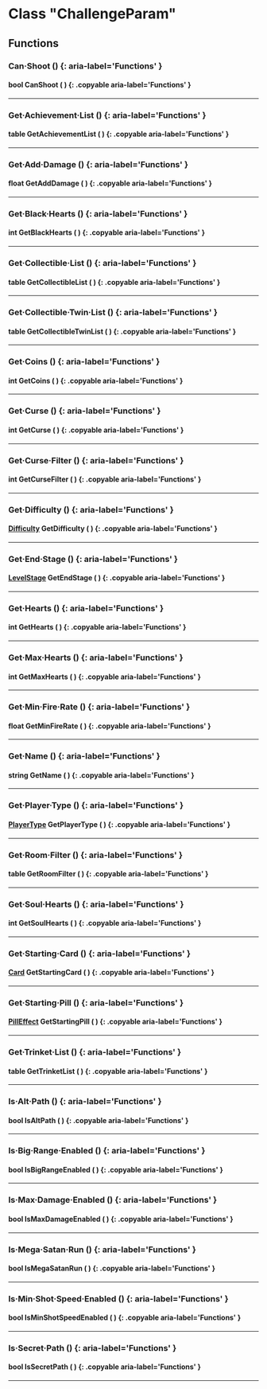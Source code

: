 # Class "ChallengeParam"

## Functions

### Can·Shoot () {: aria-label='Functions' }
#### bool CanShoot ( ) {: .copyable aria-label='Functions' }

___
### Get·Achievement·List () {: aria-label='Functions' }
#### table GetAchievementList ( ) {: .copyable aria-label='Functions' }

___
### Get·Add·Damage () {: aria-label='Functions' }
#### float GetAddDamage ( ) {: .copyable aria-label='Functions' }

___
### Get·Black·Hearts () {: aria-label='Functions' }
#### int GetBlackHearts ( ) {: .copyable aria-label='Functions' }

___
### Get·Collectible·List () {: aria-label='Functions' }
#### table GetCollectibleList ( ) {: .copyable aria-label='Functions' }

___
### Get·Collectible·Twin·List () {: aria-label='Functions' }
#### table GetCollectibleTwinList ( ) {: .copyable aria-label='Functions' }

___
### Get·Coins () {: aria-label='Functions' }
#### int GetCoins ( ) {: .copyable aria-label='Functions' }

___
### Get·Curse () {: aria-label='Functions' }
#### int GetCurse ( ) {: .copyable aria-label='Functions' }

___
### Get·Curse·Filter () {: aria-label='Functions' }
#### int GetCurseFilter ( ) {: .copyable aria-label='Functions' }

___
### Get·Difficulty () {: aria-label='Functions' }
#### [Difficulty](https://wofsauge.github.io/IsaacDocs/rep/enums/Difficulty.html) GetDifficulty ( ) {: .copyable aria-label='Functions' }

___
### Get·End·Stage () {: aria-label='Functions' }
#### [LevelStage](https://wofsauge.github.io/IsaacDocs/rep/enums/LevelStage.html) GetEndStage ( ) {: .copyable aria-label='Functions' }

___
### Get·Hearts () {: aria-label='Functions' }
#### int GetHearts ( ) {: .copyable aria-label='Functions' }

___
### Get·Max·Hearts () {: aria-label='Functions' }
#### int GetMaxHearts ( ) {: .copyable aria-label='Functions' }

___
### Get·Min·Fire·Rate () {: aria-label='Functions' }
#### float GetMinFireRate ( ) {: .copyable aria-label='Functions' }

___
### Get·Name () {: aria-label='Functions' }
#### string GetName ( ) {: .copyable aria-label='Functions' }

___
### Get·Player·Type () {: aria-label='Functions' }
#### [PlayerType](https://wofsauge.github.io/IsaacDocs/rep/enums/PlayerType.html) GetPlayerType ( ) {: .copyable aria-label='Functions' }

___
### Get·Room·Filter () {: aria-label='Functions' }
#### table GetRoomFilter ( ) {: .copyable aria-label='Functions' }

___
### Get·Soul·Hearts () {: aria-label='Functions' }
#### int GetSoulHearts ( ) {: .copyable aria-label='Functions' }

___
### Get·Starting·Card () {: aria-label='Functions' }
#### [Card](https://wofsauge.github.io/IsaacDocs/rep/enums/Card.html) GetStartingCard ( ) {: .copyable aria-label='Functions' }

___
### Get·Starting·Pill () {: aria-label='Functions' }
#### [PillEffect](https://wofsauge.github.io/IsaacDocs/rep/enums/PillEffect.html) GetStartingPill ( ) {: .copyable aria-label='Functions' }

___
### Get·Trinket·List () {: aria-label='Functions' }
#### table GetTrinketList ( ) {: .copyable aria-label='Functions' }

___
### Is·Alt·Path () {: aria-label='Functions' }
#### bool IsAltPath ( ) {: .copyable aria-label='Functions' }

___
### Is·Big·Range·Enabled () {: aria-label='Functions' }
#### bool IsBigRangeEnabled ( ) {: .copyable aria-label='Functions' }

___
### Is·Max·Damage·Enabled () {: aria-label='Functions' }
#### bool IsMaxDamageEnabled ( ) {: .copyable aria-label='Functions' }

___
### Is·Mega·Satan·Run () {: aria-label='Functions' }
#### bool IsMegaSatanRun ( ) {: .copyable aria-label='Functions' }

___
### Is·Min·Shot·Speed·Enabled () {: aria-label='Functions' }
#### bool IsMinShotSpeedEnabled ( ) {: .copyable aria-label='Functions' }

___
### Is·Secret·Path () {: aria-label='Functions' }
#### bool IsSecretPath ( ) {: .copyable aria-label='Functions' }

___